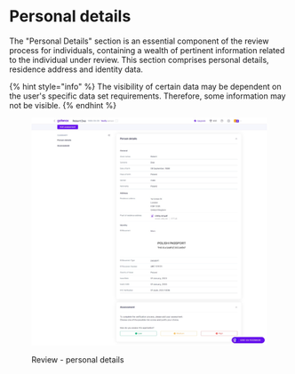 # Personal details

The "Personal Details" section is an essential component of the review process for individuals, containing a wealth of pertinent information related to the individual under review. This section comprises personal details, residence address and identity data.&#x20;

{% hint style="info" %}
The visibility of certain data may be dependent on the user's specific data set requirements. Therefore, some information may not be visible.
{% endhint %}

<figure><img src="../../.gitbook/assets/PersonalDetails_NW.png" alt="Review - personal details"><figcaption><p>Review - personal details</p></figcaption></figure>

